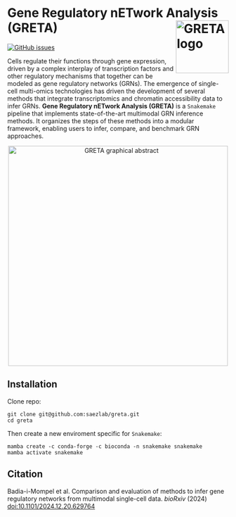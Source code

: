 # Gene Regulatory nETwork Analysis (GRETA) <img src="https://drive.google.com/uc?id=1DFGeAuSp8w1kDlMaS4zyeXfepKVW14Ym" align="right" width="120" class="no-scaled-link" alt='GRETA logo' />

<!-- badges: start -->
[![GitHub issues](https://img.shields.io/github/issues/saezlab/greta.svg)](https://github.com/saezlab/greta/issues/)
<!-- badges: end -->

Cells regulate their functions through gene expression, driven by a complex interplay of transcription factors and other regulatory mechanisms that together can be modeled as gene regulatory networks (GRNs).
The emergence of single-cell multi-omics technologies has driven the development of several methods that integrate transcriptomics and chromatin accessibility data to infer GRNs.
**Gene Regulatory nETwork Analysis (GRETA)** is a `Snakemake` pipeline that implements state-of-the-art multimodal GRN inference methods. It organizes the steps of these methods into a modular framework, enabling users to infer, compare, and benchmark GRN approaches.

<div align="center">
   <img src="https://drive.google.com/uc?id=1HpJx1deKivG2DRv3uXp_xLz90R0YfOwU" alt="GRETA graphical abstract" width="500" style="pointer-events: none;" />
</div>

## Installation
Clone repo:
```
git clone git@github.com:saezlab/greta.git
cd greta
```

Then create a new enviroment specific for `Snakemake`:
```
mamba create -c conda-forge -c bioconda -n snakemake snakemake
mamba activate snakemake
```

## Citation
Badia-i-Mompel et al. Comparison and evaluation of methods to infer gene regulatory networks from multimodal single-cell data. *bioRxiv* (2024) [doi:10.1101/2024.12.20.629764](https://doi.org/10.1101/2024.12.20.629764)
